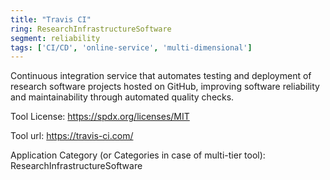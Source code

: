 ```yaml
---
title: "Travis CI"
ring: ResearchInfrastructureSoftware
segment: reliability
tags: ['CI/CD', 'online-service', 'multi-dimensional']
---
```

Continuous integration service that automates testing and deployment of research software projects hosted on GitHub, improving software reliability and maintainability through automated quality checks.

Tool License: https://spdx.org/licenses/MIT

Tool url: https://travis-ci.com/

Application Category (or Categories in case of multi-tier tool): ResearchInfrastructureSoftware
